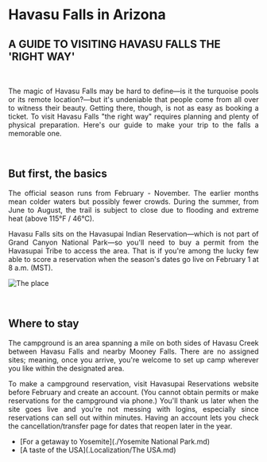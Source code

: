 # Havasu Falls in Arizona

## A GUIDE TO VISITING HAVASU FALLS THE 'RIGHT WAY'
&nbsp;

 <p align=justify> The magic of Havasu Falls may be hard to define—is it the turquoise pools or its remote location?—but it's undeniable that people come from all over to witness their beauty. Getting there, though, is not as easy as booking a ticket.
To visit Havasu Falls "the right way" requires planning and plenty of physical preparation. Here's our guide to make your trip to the falls a memorable one. </p> 
 
 &nbsp;
 
## But first, the basics 
 
<p align=justify> The official season runs from February - November. The earlier months mean colder waters but possibly fewer crowds. During the summer, from June to August, the trail is subject to close due to flooding and extreme heat (above 115°F / 46°C). </p> 
 
<p align=justify> Havasu Falls sits on the Havasupai Indian Reservation—which is not part of Grand Canyon National Park—so you'll need to buy a permit from the Havasupai Tribe to access the area. That is if you're among the lucky few able to score a reservation when the season's dates go live on February 1 at 8 a.m. (MST). </p>
 
 ![The place](http://res.cloudinary.com/simpleview/image/upload/v1601421724/clients/utahddm/_44e98418-1aa4-4c03-b426-86e4492f024f.34db028036.jpg)
 
 &nbsp;


## Where to stay
 
 
 <p align=justify> The campground is an area spanning a mile on both sides of Havasu Creek between Havasu Falls and nearby Mooney Falls. There are no assigned sites; meaning, once you arrive, you're welcome to set up camp wherever you like within the designated area. </p> 
 

<p align=justify>To make a campground reservation, visit Havasupai Reservations website before February and create an account. (You cannot obtain permits or make reservations for the campground via phone.) You'll thank us later when the site goes live and you're not messing with logins, especially since reservations can sell out within minutes. Having an account lets you check the cancellation/transfer page for dates that reopen later in the year. </p>


* [For a getaway to Yosemite](./Yosemite National Park.md)
* [A taste of the USA](.Localization/The USA.md) 
